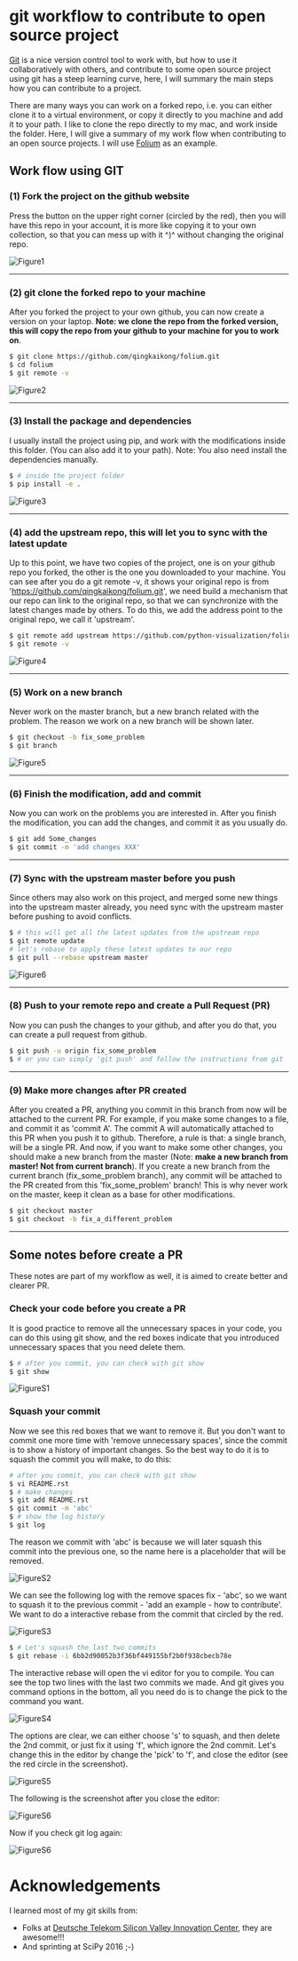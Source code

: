 # git workflow to contribute to open source project

[Git](https://git-scm.com/) is a nice version control tool to work with, but how to use it collaboratively with others, and contribute to some open source project using git has a steep learning curve, here, I will summary the main steps how you can contribute to a project.     

There are many ways you can work on a forked repo, i.e. you can either clone it to a virtual environment, or copy it directly to you machine and add it to your path. I like to clone the repo directly to my mac, and work inside the folder. Here, I will give a summary of my work flow when contributing to an open source projects. I will use [Folium](https://github.com/python-visualization/folium) as an example. 

## Work flow using GIT 

### (1) Fork the project on the github website  

Press the button on the upper right corner (circled by the red), then you will have this repo in your account, it is more like copying it to your own collection, so that you can mess up with it ^)^ without changing the original repo.    

![Figure1](./figures/Figure1_Fork_project.png)  

---
### (2) git clone the forked repo to your machine  
After you forked the project to your own github, you can now create a version on your laptop. **Note: we clone the repo from the forked version, this will copy the repo from your github to your machine for you to work on**. 

```bash
$ git clone https://github.com/qingkaikong/folium.git
$ cd folium
$ git remote -v
```  

![Figure2](./figures/Figure2_Git_clone_and_check.png)   

---
### (3) Install the package and dependencies  
I usually install the project using pip, and work with the modifications inside this folder. (You can also add it to your path). Note: You also need install the dependencies manually. 

```bash
$ # inside the project folder
$ pip install -e .
```  

![Figure3](./figures/Figure3_install_package_and_dependencies.png)  

---
### (4) add the upstream repo, this will let you to sync with the latest update   
Up to this point, we have two copies of the project, one is on your github repo you forked, the other is the one you downloaded to your machine. You can see after you do a git remote -v, it shows your original repo is from 'https://github.com/qingkaikong/folium.git', we need build a mechanism that our repo can link to the original repo, so that we can synchronize with the latest changes made by others. To do this, we add the address point to the original repo, we call it 'upstream'.  

```bash
$ git remote add upstream https://github.com/python-visualization/folium.git
$ git remote -v
``` 

![Figure4](./figures/Figure4_add_upstream_repo.png)  

---
### (5) Work on a new branch  
Never work on the master branch, but a new branch related with the problem. The reason we work on a new branch will be shown later.  

```bash
$ git checkout -b fix_some_problem
$ git branch
```

![Figure5](./figures/Figure5_New_branch_to_work_on.png)   

---
### (6) Finish the modification, add and commit  
Now you can work on the problems you are interested in. After you finish the modification, you can add the changes, and commit it as you usually do.   

```bash
$ git add Some_changes
$ git commit -m 'add changes XXX'
```  

---
### (7) Sync with the upstream master before you push   
Since others may also work on this project, and merged some new things into the upstream master already, you need sync with the upstream master before pushing to avoid conflicts. 

```bash
$ # this will get all the latest updates from the upstream repo
$ git remote update
# let's rebase to apply these latest updates to our repo
$ git pull --rebase upstream master
```

![Figure6](./figures/Figure6_Sync_upstream.png)  

---
### (8) Push to your remote repo and create a Pull Request (PR)  
Now you can push the changes to your github, and after you do that, you can create a pull request from github. 

```bash
$ git push -u origin fix_some_problem
$ # or you can simply 'git push' and follow the instructions from git
```

---
### (9) Make more changes after PR created   
After you created a PR, anything you commit in this branch from now will be attached to the current PR. For example, if you make some changes to a file, and commit it as 'commit A'. The commit A will automatically attached to this PR when you push it to github. Therefore, a rule is that: a single branch, will be a single PR. And now, if you want to make some other changes, you should make a new branch from the master (Note: **make a new branch from master! Not from current branch**). If you create a new branch from the current branch (fix_some_problem branch), any commit will be attached to the PR created from this 'fix_some_problem' branch! This is why never work on the master, keep it clean as a base for other modifications. 

```bash
$ git checkout master
$ git checkout -b fix_a_different_problem
```

---
## Some notes before create a PR  

These notes are part of my workflow as well, it is aimed to create better and clearer PR. 

### Check your code before you create a PR  
It is good practice to remove all the unnecessary spaces in your code, you can do this using git show, and the red boxes indicate that you introduced unnecessary spaces that you need delete them. 

```bash 
$ # after you commit, you can check with git show
$ git show
``` 

![FigureS1](./figures/FigureS1_Show_spaces.png)  	 
### Squash your commit  
Now we see this red boxes that we want to remove it. But you don't want to commit one more time with 'remove unnecessary spaces', since the commit is to show a history of important changes. So the best way to do it is to squash the commit you will make, to do this:

```bash 
# after you commit, you can check with git show
$ vi README.rst
$ # make changes
$ git add README.rst
$ git commit -m 'abc'
$ # show the log history
$ git log
```  
The reason we commit with 'abc' is because we will later squash this commit into the previous one, so the name here is a placeholder that will be removed.  

![FigureS2](./figures/FigureS2_Remove_spaces.png)  

We can see the following log with the remove spaces fix - 'abc', so we want to squash it to the previous commit - 'add an example - how to contribute'. We want to do a interactive rebase from the commit that circled by the red. 
 
![FigureS3](./figures/FigureS3_Show_git_log.png)  

```bash 
$ # Let's squash the last two commits
$ git rebase -i 6bb2d90052b3f36bf449155bf2b0f938cbecb78e
```   
The interactive rebase will open the vi editor for you to compile. You can see the top two lines with the last two commits we made. And git gives you command options in the bottom, all you need do is to change the pick to the command you want. 

![FigureS4](./figures/FigureS4_Interactive_rebase_a.png)  

The options are clear, we can either choose 's' to squash, and then delete the 2nd commit, or just fix it using 'f', which ignore the 2nd commit. Let's change this in the editor by change the 'pick' to 'f', and close the editor (see the red circle in the screenshot). 

![FigureS5](./figures/FigureS5_Interactive_rebase_b.png)  

The following is the screenshot after you close the editor:

![FigureS6](./figures/FigureS6_After_squash.png)  

Now if you check git log again:

![FigureS6](./figures/FigureS7_Show_git_log_after_squash.png)  

# Acknowledgements  
I learned most of my git skills from:  

* Folks at [Deutsche Telekom Silicon Valley Innovation Center](http://t-labs.us/team.html), they are awesome!!!
* And sprinting at SciPy 2016 ;-)

